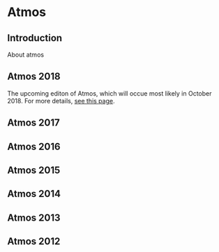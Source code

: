 <!-- TITLE: Atmos -->
<!-- SUBTITLE: Introduction to Atmos -->
# Atmos
## Introduction

About atmos

## Atmos 2018

The upcoming editon of Atmos, which will occue most likely in October 2018. For more details, [see this page](/fests/atmos/2018).

## Atmos 2017

## Atmos 2016

## Atmos 2015

## Atmos 2014

## Atmos 2013

## Atmos 2012
